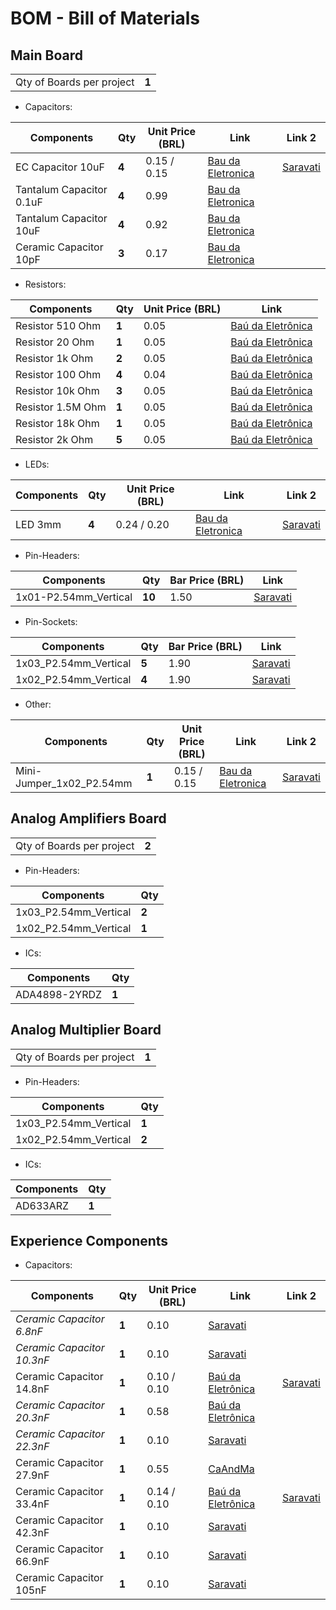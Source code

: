 # BOM - Bill of Materials

## Main Board

|                           |       |
| ------------------------- | ----- |
| Qty of Boards per project | **1** |

* Capacitors: 

| Components               | Qty   |  Unit Price (BRL) | Link                                                                                                      | Link 2 |
| ------------------------ | ----- | ----------------- | --------------------------------------------------------------------------------------------------------- | ------ |
| EC Capacitor 10uF        | **4** | 0.15 / 0.15       | [Bau da Eletronica](https://www.baudaeletronica.com.br/produto/capacitor-eletrolitico-10uf-25v-105c.html) | [Saravati](https://www.saravati.com.br/capacitor-eletrolitico-10uf-16v.html) |
| Tantalum Capacitor 0.1uF | **4** | 0.99              | [Bau da Eletronica](https://www.baudaeletronica.com.br/produto/capacitor-tantalo-01uf-35v.html)           |
| Tantalum Capacitor 10uF  | **4** | 0.92              | [Bau da Eletronica](https://www.baudaeletronica.com.br/produto/capacitor-tantalo-10uf-16v.html)           |
| Ceramic Capacitor 10pF   | **3** | 0.17              | [Bau da Eletronica](https://www.baudaeletronica.com.br/produto/capacitor-ceramico-10pf-50v.html)          |

* Resistors:

| Components        | Qty   | Unit Price (BRL) | Link                                                                                     |
| ----------------- | ----- | ---------------- | ---------------------------------------------------------------------------------------- |
| Resistor 510 Ohm  | **1** | 0.05             | [Baú da Eletrônica](https://www.baudaeletronica.com.br/produto/resistor-510r-5-14w.html) |
| Resistor 20 Ohm   | **1** | 0.05             | [Baú da Eletrônica](https://www.baudaeletronica.com.br/produto/resistor-20r-5-14w.html)  |
| Resistor 1k Ohm   | **2** | 0.05             | [Baú da Eletrônica](https://www.baudaeletronica.com.br/produto/resistor-1k-5-14w.html)   |
| Resistor 100 Ohm  | **4** | 0.04             | [Baú da Eletrônica](https://www.baudaeletronica.com.br/produto/resistor-100r-5-14w.html) |
| Resistor 10k Ohm  | **3** | 0.05             | [Baú da Eletrônica](https://www.baudaeletronica.com.br/produto/resistor-10k-5-14w.html)  |
| Resistor 1.5M Ohm | **1** | 0.05             | [Baú da Eletrônica](https://www.baudaeletronica.com.br/produto/resistor-1m5-5-14w.html)  |
| Resistor 18k Ohm  | **1** | 0.05             | [Baú da Eletrônica](https://www.baudaeletronica.com.br/produto/resistor-18k-5-14w.html)  |
| Resistor 2k Ohm   | **5** | 0.05             | [Baú da Eletrônica](https://www.baudaeletronica.com.br/produto/resistor-2k-5-14w.html)   |

* LEDs:

| Components | Qty   | Unit Price (BRL) | Link                                                                                     | Link 2 |
| ---------- | ----- | ---------------- | ---------------------------------------------------------------------------------------- | ------ |
| LED 3mm    | **4** | 0.24 / 0.20      | [Bau da Eletronica](https://www.baudaeletronica.com.br/produto/led-difuso-3mm-azul.html) | [Saravati](https://www.saravati.com.br/led-difuso-3mm-azul.html) |

* Pin-Headers:

| Components            | Qty    | Bar Price (BRL) | Link                                                                                               |
| --------------------- | ------ | --------------- | -------------------------------------------------------------------------------------------------- |
| 1x01-P2.54mm_Vertical | **10** | 1.50            | [Saravati](https://www.saravati.com.br/barra-de-pinos-1x40-vias-8-2mm-180-graus-passo-2-54mm.html) |

* Pin-Sockets:

| Components            | Qty   | Bar Price (BRL) | Link                                                                                                |
| --------------------- | ----- | --------------- | --------------------------------------------------------------------------------------------------- |
| 1x03_P2.54mm_Vertical | **5** | 1.90            | [Saravati](https://www.saravati.com.br/soquete-barra-de-pinos-1x40-mci-180-graus-passo-2-54mm.html) |
| 1x02_P2.54mm_Vertical | **4** | 1.90            | [Saravati](https://www.saravati.com.br/soquete-barra-de-pinos-1x40-mci-180-graus-passo-2-54mm.html) |

* Other:

| Components               | Qty   | Unit Price (BRL) | Link                                                                                              | Link 2  |
| ------------------------ | ----- | ---------------- | ------------------------------------------------------------------------------------------------- | ------- |
| Mini-Jumper_1x02_P2.54mm | **1** | 0.15 / 0.15      | [Bau da Eletronica](https://www.baudaeletronica.com.br/produto/conector-mini-jumper-sem-aba.html) | [Saravati](https://www.saravati.com.br/jumper-fecha-contato-preto.html) |

## Analog Amplifiers Board

|                           |       |
| ------------------------- | ----- |
| Qty of Boards per project | **2** |

* Pin-Headers:

| Components            | Qty   |
| --------------------- | ----- |
| 1x03_P2.54mm_Vertical | **2** |
| 1x02_P2.54mm_Vertical | **1** |

* ICs: 

| Components    | Qty   |
| ------------- | ----- |
| ADA4898-2YRDZ | **1** | 

## Analog Multiplier Board

|                           |       |
| ------------------------- | ----- |
| Qty of Boards per project | **1** |

* Pin-Headers:

| Components            | Qty   |
| --------------------- | ----- |
| 1x03_P2.54mm_Vertical | **1** |
| 1x02_P2.54mm_Vertical | **2** |

* ICs: 

| Components | Qty   |
| ---------- | ----- |
| AD633ARZ   | **1** | 

## Experience Components

* Capacitors:

| Components                 | Qty   | Unit Price (BRL) | Link                                                                                             | Link 2    |
| -------------------------- | ----- | ---------------- | ------------------------------------------------------------------------------------------------ | --------- |
| *Ceramic Capacitor 6.8nF*  | **1** | 0.10             | [Saravati](https://www.saravati.com.br/capacitor-ceramico-6-8nf-50v.html)                        |           |
| *Ceramic Capacitor 10.3nF* | **1** | 0.10             | [Saravati](https://www.saravati.com.br/capacitor-ceramico-10nf-50v.html)                         |           |
| Ceramic Capacitor 14.8nF   | **1** | 0.10 / 0.10      | [Baú da Eletrônica](https://www.baudaeletronica.com.br/produto/capacitor-ceramico-15nf-50v.html) | [Saravati](https://www.saravati.com.br/capacitor-ceramico-15nf-50v.html) |
| *Ceramic Capacitor 20.3nF* | **1** | 0.58             | [Baú da Eletrônica](https://www.baudaeletronica.com.br/produto/capacitor-ceramico-20nf-50v.html) |           |
| *Ceramic Capacitor 22.3nF* | **1** | 0.10             | [Saravati](https://www.saravati.com.br/capacitor-ceramico-22nf-50v.html)                         |           |
| Ceramic Capacitor 27.9nF   | **1** | 0.55             | [CaAndMa](https://caandma.com.br/)                                                               |           |
| Ceramic Capacitor 33.4nF   | **1** | 0.14 / 0.10      | [Baú da Eletrônica](https://www.baudaeletronica.com.br/produto/capacitor-ceramico-33nf-50v.html) | [Saravati](https://www.saravati.com.br/capacitor-ceramico-15nf-50v.html) |
| Ceramic Capacitor 42.3nF   | **1** | 0.10             | [Saravati](https://www.saravati.com.br/capacitor-ceramico-47nf-50v.html)                         |           |
| Ceramic Capacitor 66.9nF   | **1** | 0.10             | [Saravati](https://www.saravati.com.br/capacitor-ceramico-68nf-50v.html)                         |           |
| Ceramic Capacitor 105nF    | **1** | 0.10             | [Saravati](https://www.saravati.com.br/capacitor-ceramico-100nf-50v.html)                        |           |

